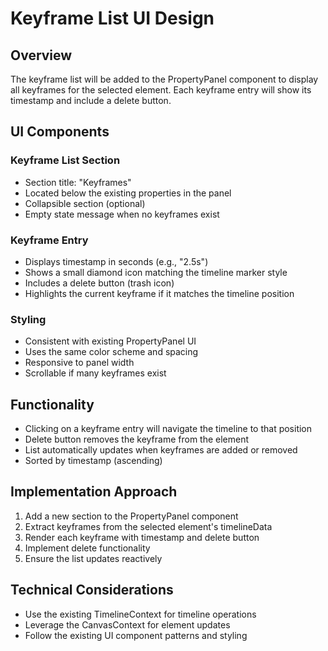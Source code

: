 # Keyframe List UI Design

## Overview
The keyframe list will be added to the PropertyPanel component to display all keyframes for the selected element. Each keyframe entry will show its timestamp and include a delete button.

## UI Components

### Keyframe List Section
- Section title: "Keyframes"
- Located below the existing properties in the panel
- Collapsible section (optional)
- Empty state message when no keyframes exist

### Keyframe Entry
- Displays timestamp in seconds (e.g., "2.5s")
- Shows a small diamond icon matching the timeline marker style
- Includes a delete button (trash icon)
- Highlights the current keyframe if it matches the timeline position

### Styling
- Consistent with existing PropertyPanel UI
- Uses the same color scheme and spacing
- Responsive to panel width
- Scrollable if many keyframes exist

## Functionality
- Clicking on a keyframe entry will navigate the timeline to that position
- Delete button removes the keyframe from the element
- List automatically updates when keyframes are added or removed
- Sorted by timestamp (ascending)

## Implementation Approach
1. Add a new section to the PropertyPanel component
2. Extract keyframes from the selected element's timelineData
3. Render each keyframe with timestamp and delete button
4. Implement delete functionality
5. Ensure the list updates reactively

## Technical Considerations
- Use the existing TimelineContext for timeline operations
- Leverage the CanvasContext for element updates
- Follow the existing UI component patterns and styling
